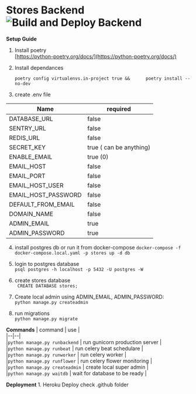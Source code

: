 
    
# Stores Backend ![Build and Deploy Backend](https://github.com/Stores2020/backend/workflows/Build%20and%20Deploy%20Backend/badge.svg?branch=master)    
 **Setup Guide**    
    
1. Install poetry    
[https://python-poetry.org/docs/](https://python-poetry.org/docs/)    
    
 2. Install dependances    
    
    `poetry config virtualenvs.in-project true &&     
 poetry install --no-dev`    
3. create .env file    
    
    
    
| Name | required |    
|--|--|    
| DATABASE_URL | false |    
| SENTRY_URL | false |    
|REDIS_URL| false|    
|SECRET_KEY| true ( can be anything)|    
|ENABLE_EMAIL|  true (0)|    
|EMAIL_HOST| false|    
|EMAIL_PORT| false|    
|EMAIL_HOST_USER| false|    
|EMAIL_HOST_PASSWORD| false|    
|DEFAULT_FROM_EMAIL| false    
|DOMAIN_NAME| false|    
|ADMIN_EMAIL| true|    
|ADMIN_PASSWORD|true|    
 4. install postgres db or run it from docker-compose
  `docker-compose -f docker-compose.local.yaml -p stores up -d db`
 
 5. login to  postgres database  
  `psql postgres -h localhost -p 5432 -U postgres -W`  
  
6. create stores database  
   ` CREATE DATABASE stores;`  
7. Create local admin using ADMIN_EMAIL, ADMIN_PASSWORD:    
 `python manage.py createadmin`    
 8. run migrations    
`python manage.py migrate`    
    
 **Commands** | command | use  |    
|--|--|    
|`python manage.py runbackend` | run gunicorn production server |    
|`python manage.py runbeat` | run celery beat schedulare |    
|`python manage.py runworker` | run celery worker |    
|`python manage.py runflower` | run celery flower monitoring |    
|`python manage.py createadmin` | create local super admin |    
|`python manage.py waitdb` | wait for database to be ready |    
    
    
**Deployment** 1. Heroku Deploy check .github folder